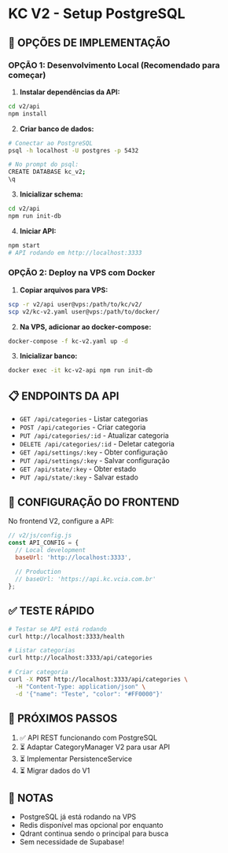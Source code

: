 # KC V2 - Setup PostgreSQL

## 🚀 OPÇÕES DE IMPLEMENTAÇÃO

### OPÇÃO 1: Desenvolvimento Local (Recomendado para começar)

1. **Instalar dependências da API:**
```bash
cd v2/api
npm install
```

2. **Criar banco de dados:**
```bash
# Conectar ao PostgreSQL
psql -h localhost -U postgres -p 5432

# No prompt do psql:
CREATE DATABASE kc_v2;
\q
```

3. **Inicializar schema:**
```bash
cd v2/api
npm run init-db
```

4. **Iniciar API:**
```bash
npm start
# API rodando em http://localhost:3333
```

### OPÇÃO 2: Deploy na VPS com Docker

1. **Copiar arquivos para VPS:**
```bash
scp -r v2/api user@vps:/path/to/kc/v2/
scp v2/kc-v2.yaml user@vps:/path/to/docker/
```

2. **Na VPS, adicionar ao docker-compose:**
```bash
docker-compose -f kc-v2.yaml up -d
```

3. **Inicializar banco:**
```bash
docker exec -it kc-v2-api npm run init-db
```

## 📋 ENDPOINTS DA API

- `GET /api/categories` - Listar categorias
- `POST /api/categories` - Criar categoria
- `PUT /api/categories/:id` - Atualizar categoria
- `DELETE /api/categories/:id` - Deletar categoria
- `GET /api/settings/:key` - Obter configuração
- `PUT /api/settings/:key` - Salvar configuração
- `GET /api/state/:key` - Obter estado
- `PUT /api/state/:key` - Salvar estado

## 🔧 CONFIGURAÇÃO DO FRONTEND

No frontend V2, configure a API:

```javascript
// v2/js/config.js
const API_CONFIG = {
  // Local development
  baseUrl: 'http://localhost:3333',
  
  // Production
  // baseUrl: 'https://api.kc.vcia.com.br'
};
```

## ✅ TESTE RÁPIDO

```bash
# Testar se API está rodando
curl http://localhost:3333/health

# Listar categorias
curl http://localhost:3333/api/categories

# Criar categoria
curl -X POST http://localhost:3333/api/categories \
  -H "Content-Type: application/json" \
  -d '{"name": "Teste", "color": "#FF0000"}'
```

## 🎯 PRÓXIMOS PASSOS

1. ✅ API REST funcionando com PostgreSQL
2. ⏳ Adaptar CategoryManager V2 para usar API
3. ⏳ Implementar PersistenceService
4. ⏳ Migrar dados do V1

## 📝 NOTAS

- PostgreSQL já está rodando na VPS
- Redis disponível mas opcional por enquanto
- Qdrant continua sendo o principal para busca
- Sem necessidade de Supabase!